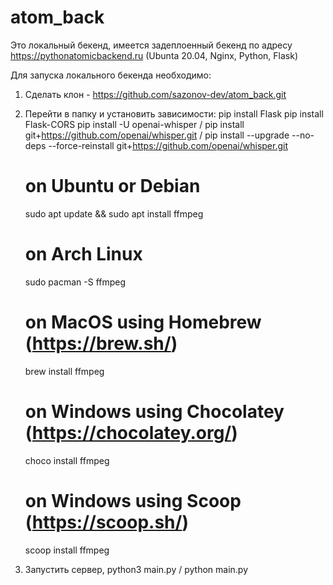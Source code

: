 # atom_back

Это локальный бекенд, имеется задеплоенный бекенд по адресу https://pythonatomicbackend.ru (Ubunta 20.04, Nginx, Python, Flask)

Для запуска локального бекенда необходимо:
1. Сделать клон - https://github.com/sazonov-dev/atom_back.git
2. Перейти в папку и установить зависимости: 
    pip install Flask
    pip install Flask-CORS
    pip install -U openai-whisper / pip install git+https://github.com/openai/whisper.git / pip install --upgrade --no-deps --force-reinstall git+https://github.com/openai/whisper.git
    
    # on Ubuntu or Debian
    sudo apt update && sudo apt install ffmpeg
    
    # on Arch Linux
    sudo pacman -S ffmpeg
    
    # on MacOS using Homebrew (https://brew.sh/)
    brew install ffmpeg
    
    # on Windows using Chocolatey (https://chocolatey.org/)
    choco install ffmpeg
    
    # on Windows using Scoop (https://scoop.sh/)
    scoop install ffmpeg
3. Запустить сервер, python3 main.py / python main.py
